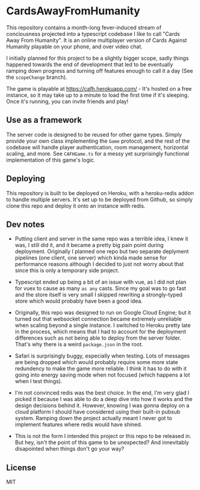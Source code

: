 # CardsAwayFromHumanity

This repository contains a month-long fever-induced stream of conciousness projected into a typescript codebase I like to call "Cards Away From Humanity". It is an online multiplayer version of Cards Against Humanity playable on your phone, and over video chat.

I initially planned for this project to be a slightly bigger scope, sadly things happened towards the end of development that led to be eventually ramping down progress and turning off features enough to call it a day (See the `scopeChange` branch). 

The game is playable at https://cafh.herokuapp.com/ - It's hosted on a free instance, so it may take up to a minute to load the first time if it's sleeping. Once it's running, you can invite friends and play!


## Use as a framework

The server code is designed to be reused for other game types. Simply provide your own class implementing the `Game` protocol, and the rest of the codebase will handle player authentication, room management, horizontal scaling, and more. See `CAFHGame.ts` for a messy yet surprisingly functional implementation of this game's logic.

## Deploying

This repository is built to be deployed on Heroku, with a heroku-redis addon to handle multiple servers. It's set up to be deployed from Github, so simply clone this repo and deploy it onto an instance with redis.

## Dev notes


- Putting client and server in the same repo was a terrible idea, I knew it was, I still did it, and it became a pretty big pain point during deployment. Originally I planned one repo but two separate deplyment pipelines (one client, one server) which kinda made sense for performance reasons although I decided to just not worry about that since this is only a temporary side project.

- Typescript ended up being a bit of an issue with vue, as I did not plan for vuex to cause as many `as any` casts. Since my goal was to go fast and the store itself is very small I skipped rewriting a strongly-typed store which would probably have been a good idea.

- Originally, this repo was designed to run on Google Cloud Engine; but it turned out that websocket connection became extremely unreliable when scaling beyond a single instance. I switched to Heroku pretty late in the process, which means that I had to account for the deployment differences such as not being able to deploy from the server folder. That's why there is a weird `package.json` in the root.

- Safari is surprisingly buggy, especially when testing. Lots of messages are being dropped which would probably require some more state redundency to make the game more reliable. I think it has to do with it going into energy saving mode when not focused (which happens a lot when I test things).

- I'm not convinced redis was the best choice. In the end, I'm very glad I picked it because I was able to do a deep dive into how it works and the design decisions behind it. However, knowing I was gonna deploy on a cloud platform I should have considered using their built-in pubsub system. Ramping down the project actually meant I never got to implement features where redis would have shined.

- This is not the form I intended this project or this repo to be released in. But hey, isn't the point of this game to be unexpected? And innevitably disapointed when things don't go your way? 

## License

MIT